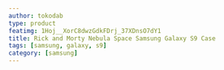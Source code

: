 ```yaml
---
author: tokodab
type: product
featimg: 1Hoj__XorC8dwzGdkFDrj_37XDnsO7dY1
title: Rick and Morty Nebula Space Samsung Galaxy S9 Case
tags: [samsung, galaxy, s9]
category: [samsung]
---
```

